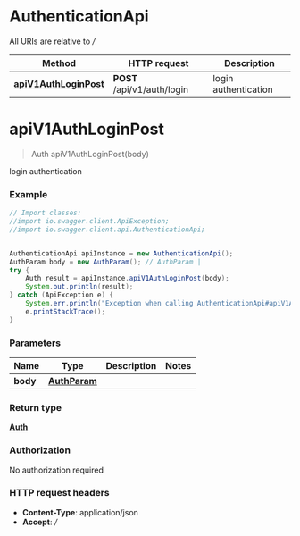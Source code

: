 # AuthenticationApi

All URIs are relative to */*

Method | HTTP request | Description
------------- | ------------- | -------------
[**apiV1AuthLoginPost**](AuthenticationApi.md#apiV1AuthLoginPost) | **POST** /api/v1/auth/login | login authentication

<a name="apiV1AuthLoginPost"></a>
# **apiV1AuthLoginPost**
> Auth apiV1AuthLoginPost(body)

login authentication

### Example
```java
// Import classes:
//import io.swagger.client.ApiException;
//import io.swagger.client.api.AuthenticationApi;


AuthenticationApi apiInstance = new AuthenticationApi();
AuthParam body = new AuthParam(); // AuthParam | 
try {
    Auth result = apiInstance.apiV1AuthLoginPost(body);
    System.out.println(result);
} catch (ApiException e) {
    System.err.println("Exception when calling AuthenticationApi#apiV1AuthLoginPost");
    e.printStackTrace();
}
```

### Parameters

Name | Type | Description  | Notes
------------- | ------------- | ------------- | -------------
 **body** | [**AuthParam**](AuthParam.md)|  |

### Return type

[**Auth**](Auth.md)

### Authorization

No authorization required

### HTTP request headers

 - **Content-Type**: application/json
 - **Accept**: */*

